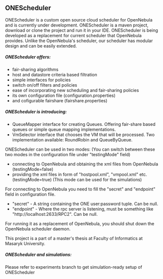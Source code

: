 ## ONEScheduler
ONEScheduler is a custom open source cloud scheduler for OpenNebula and is currently under development. 
ONEScheduler is a maven project, download or clone the project and run it in your IDE.
ONEScheduler is being developed as a replacement for current scheduler that OpenNebula provides.
Unlike the OpenNebula's scheduler, our scheduler has modular design and can be easily extended.

##### ONEScheduler offers:
- fair-sharing algorithms
- host and datastore criteria based filtration
- simple interfaces for policies
- switch on/off filters and policies
- ease of incorporating new scheduling and fair-sharing policies
- its own configuration file (configuration.properties)
- and cofigurable fairshare (fairshare.properties)

##### ONEScheduler is introducing:
- QueueMapper interface for creating Queues.
  Offering fair-share based queues or simple queue mapping implementations.
- VmSelector interface that chooses the VM that will be processed.
  Two implementation available: RoundRobin and QueueByQueue.

ONEScheduler can be used in two modes:
(You can switch between these two modes in the configuration file under "testingMode" field)
- connecting to OpenNebula and obtaining the xml files from OpenNebula (testingMode=false)
- providing the xml files in form of "hostpool.xml", "vmpool.xml" etc. (testingMode=true) (This mode can be used for the simulations)

For connecting to OpenNebula you need to fill the "secret" and "endpoint" field in configuration file.
- "secret" - A string containing the ONE user:password tuple. Can be null.
- "endpoint" - Where the rpc server is listening, must be something like "http://localhost:2633/RPC2". Can be null.

For running it as a replacement of OpenNebula, you should shut down the OpenNebula scheduler daemon.

This project is a part of a master's thesis at Faculty of Informatics at Masaryk University.

##### ONEScheduler and simulations:
Please refer to experiments branch to get simulation-ready setup of ONEScheduler

